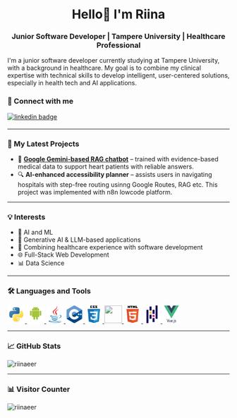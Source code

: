 <h1 align="center">Hello👋 I'm Riina</h1>
<h3 align="center">Junior Software Developer | Tampere University | Healthcare Professional </h3>



<p align="left">
I'm a junior software developer currently studying at Tampere University, with a background in healthcare. My goal is to combine my clinical expertise with technical skills to develop intelligent, user-centered solutions, especially in health tech and AI applications.
</p>

### 🔗 Connect with me

<a href="https://linkedin.com/in/riina-5493aa364" target="_blank">
  <img src="https://img.shields.io/badge/linkedin:%20riina--peltonen-%2300acee.svg?color=0A66C2&style=for-the-badge&logo=linkedin&logoColor=white" alt="linkedin badge" style="margin-bottom: 5px;">
</a>


---

### 🚀 My Latest Projects

- 💬 [**Google Gemini-based RAG chatbot**](https://github.com/riinaeer/slt-steer) – trained with evidence-based medical data to support heart patients with reliable answers.
- 🔍 **AI-enhanced accessibility planner** – assists users in navigating hospitals with step-free routing usinng Google Routes, RAG etc. This project was implemented with n8n lowcode platform.

---

### 💡 Interests
- 🤖 AI and ML
- 🧠 Generative AI & LLM-based applications 
- 🏥 Combining healthcare experience with software development
- 🌐 Full-Stack Web Development  
- 📊 Data Science  

---

### 🛠️ Languages and Tools
<p align="left"> 
  <a href="https://www.python.org" target="_blank"> <img src="https://raw.githubusercontent.com/devicons/devicon/master/icons/python/python-original.svg" width="40" height="40"/> </a> 
  <a href="https://developer.android.com" target="_blank"> <img src="https://raw.githubusercontent.com/devicons/devicon/master/icons/android/android-original-wordmark.svg" width="40" height="40"/> </a>
  <a href="https://www.java.com" target="_blank"> <img src="https://raw.githubusercontent.com/devicons/devicon/master/icons/java/java-original.svg" width="40" height="40"/> </a>
  <a href="https://www.w3schools.com/cpp/" target="_blank"> <img src="https://raw.githubusercontent.com/devicons/devicon/master/icons/cplusplus/cplusplus-original.svg" width="40" height="40"/> </a> 
  <a href="https://www.w3schools.com/css/" target="_blank"> <img src="https://raw.githubusercontent.com/devicons/devicon/master/icons/css3/css3-original-wordmark.svg" width="40" height="40"/> </a> 
  <a href="https://cloud.google.com" target="_blank"> <img src="https://www.vectorlogo.zone/logos/google_cloud/google_cloud-icon.svg" width="40" height="40"/> </a> 
  <a href="https://www.w3.org/html/" target="_blank"> <img src="https://raw.githubusercontent.com/devicons/devicon/master/icons/html5/html5-original-wordmark.svg" width="40" height="40"/> </a>  
  <a href="https://pandas.pydata.org/" target="_blank"> <img src="https://raw.githubusercontent.com/devicons/devicon/2ae2a900d2f041da66e950e4d48052658d850630/icons/pandas/pandas-original.svg" width="40" height="40"/> </a> 
  <a href="https://vuejs.org/" target="_blank"> <img src="https://raw.githubusercontent.com/devicons/devicon/master/icons/vuejs/vuejs-original-wordmark.svg" width="40" height="40"/> </a> 
</p>

---

### 📈 GitHub Stats

<p>
  <img align="left" src="https://github-readme-stats.vercel.app/api/top-langs?username=riinaeer&show_icons=true&locale=en&layout=compact" alt="riinaeer" />
</p>

<br clear="all" />

---

### 📊 Visitor Counter

<p align="left">
  <img src="https://komarev.com/ghpvc/?username=riinaeer&label=Profile%20views&color=0e75b6&style=flat" alt="riinaeer" />
</p>

